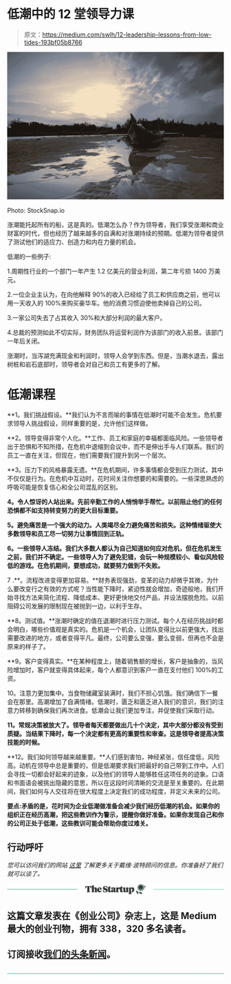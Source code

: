 # 低潮中的 12 堂领导力课

> 原文：<https://medium.com/swlh/12-leadership-lessons-from-low-tides-193bf05b8766>

![](img/5258f5454812e1e7c11d250a04df7a83.png)

Photo: StockSnap.io

涨潮能托起所有的船，这是真的。低潮怎么办？作为领导者，我们享受涨潮和商业财富的时代，但也经历了越来越多的自满和对涨潮持续的预期。低潮为领导者提供了测试他们的适应力、创造力和内在力量的机会。

低潮的一些例子:

1.周期性行业的一个部门一年产生 1.2 亿美元的营业利润，第二年亏损 1400 万美元。

2.一位企业主认为，在向他解释 90%的收入已经给了员工和供应商之前，他可以用一天收入的 100%来购买豪华车。他的消费习惯迫使他卖掉自己的公司。

3.一家公司失去了占其收入 30%和大部分利润的最大客户。

4.总裁的预测如此不切实际，财务团队将运营利润作为该部门的收入前景。该部门一年后关闭。

涨潮时，当泻湖充满现金和利润时，领导人会学到东西。但是，当潮水退去，露出树桩和岩石底部时，领导者会对自己和员工有更多的了解。

# 低潮课程

**1。我们挑战假设。**我们认为不言而喻的事情在低潮时可能不会发生。危机要求领导人挑战假设，同样重要的是，允许他们这样做。

**2。领导变得非常个人化。**工作、员工和家庭的幸福都面临风险。一些领导者出于恐惧和不知所措，在危机中退缩到会议中，而不是伸出手与人们联系。我们的员工一直在关注，但现在，他们需要我们提升到另一个层次。

**3。压力下的风格暴露无遗。**在危机期间，许多事情都会受到压力测试，其中不仅仅是行为。在危机中互动时，花时间关注你想要的和需要的。一些深思熟虑的呼吸可能是恢复信心和全公司混乱的区别。

**4。令人惊讶的人站出来。先前辛勤工作的人悄悄举手帮忙。以前阻止他们的任何恐惧都不如支持转变努力的更大目标重要。**

**5。避免痛苦是一个强大的动力。人类竭尽全力避免痛苦和损失。这种情绪驱使大多数领导和员工尽一切努力让事情回到正轨。**

**6。一些领导人冻结。我们大多数人都认为自己知道如何应对危机，但在危机发生之前，我们并不确定。一些领导人为了避免犯错，会玩一种规模较小、看似风险较低的游戏。在危机期间，要想成功，就要努力做到不失败。**

7 .**。流程改进变得更加容易。**财务表现强劲，变革的动力却微乎其微，为什么要改变行之有效的方式呢？当性能下降时，紧迫性就会增加，奇迹般地，我们开始寻找方法来简化流程、降低成本、更好更快地交付产品，并设法摆脱危险。以前阻碍公司发展的限制现在被抛到一边，以利于生存。

**8。测试值。**涨潮时确定的值在退潮时进行压力测试。每个人在经历挑战时都会明白，哪些价值观是真实的。危机是一个机会，让团队变得比以前更强大，找出需要改进的地方，或者变得平凡。最终，公司要么变强，要么变弱，但再也不会是原来的样子了。

**9。客户变得真实。**在某种程度上，随着销售额的增长，客户是抽象的，当风险增加时，客户就变得具体起来，每个人都意识到客户一直在支付他们 100%的工资。

10。注意力更加集中。当食物储藏室装满时，我们不担心饥饿。我们确信下一餐会在那里。高潮增加了自满情绪。低潮时，匮乏和匮乏进入我们的意识，我们的注意力转移到确保我们再次进食。低潮会让我们更加专注，并促使我们采取行动。

**11。常规决策被放大了。领导者每天都要做出几十个决定，其中大部分都没有受到质疑。当结果下降时，每一个决定都有更高的重要性和审查。这是领导者提高决策技能的时候。**

**12。我们如何领导越来越重要。**人们感到害怕，神经紧张，信任度低，风险高。动机在领导中总是重要的，但是低潮要求我们把最好的自己带到工作中。人们会寻找一切都会好起来的迹象，以及他们的领导人能够胜任这项任务的迹象。口语和书面语会被挑出隐藏的意思，所以在这段时间清晰的交流是至关重要的。在此期间，我们如何与人交往将在很大程度上决定我们的成功程度，并定义未来的公司。

**要点:矛盾的是，花时间为企业低潮做准备会减少我们经历低潮的机会。如果你的组织正在经历高潮，把这些教训作为警示，提醒你做好准备。如果你发现自己和你的公司正处于低潮，这些教训可能会帮助你度过难关。**

## 行动呼吁

*您可以访问我们的网站* [*这里*](https://davidporteradvisors.com) *了解更多关于戴维·波特顾问的信息。你准备好了我们就可以谈了。*

[![](img/308a8d84fb9b2fab43d66c117fcc4bb4.png)](https://medium.com/swlh)

## 这篇文章发表在《创业公司》杂志上，这是 Medium 最大的创业刊物，拥有 338，320 多名读者。

## 订阅接收[我们的头条新闻](http://growthsupply.com/the-startup-newsletter/)。

[![](img/b0164736ea17a63403e660de5dedf91a.png)](https://medium.com/swlh)
